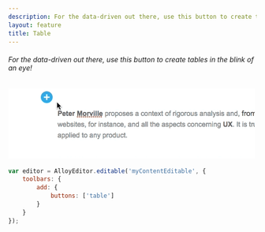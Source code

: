 ```yaml
---
description: For the data-driven out there, use this button to create tables in the blink of an eye!
layout: feature
title: Table
---
```

###### For the data-driven out there, use this button to create tables in the blink of an eye!

<div class="thumbnail">
  <img class="img img-polaroid" src="/images/features/button-table.gif"/>
</div>

```javascript
var editor = AlloyEditor.editable('myContentEditable', {
	toolbars: {
		add: {
			buttons: ['table']
		}
	}
});
```